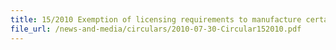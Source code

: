```yaml
---
title: 15/2010 Exemption of licensing requirements to manufacture certain categories of dutiable motor vehicles
file_url: /news-and-media/circulars/2010-07-30-Circular152010.pdf
---
```


